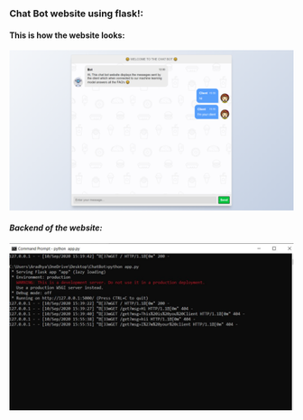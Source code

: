 ### Chat Bot website using flask!:


#### This is how the website looks:
![Image of the website](https://github.com/aradhyxsingh/Chat-Bot-Website-Using-Flask/blob/master/Images/image1.jpg)

#### *Backend of the website:*
![Image of the website](https://github.com/aradhyxsingh/Chat-Bot-Website-Using-Flask/blob/master/Images/image2.JPG)
